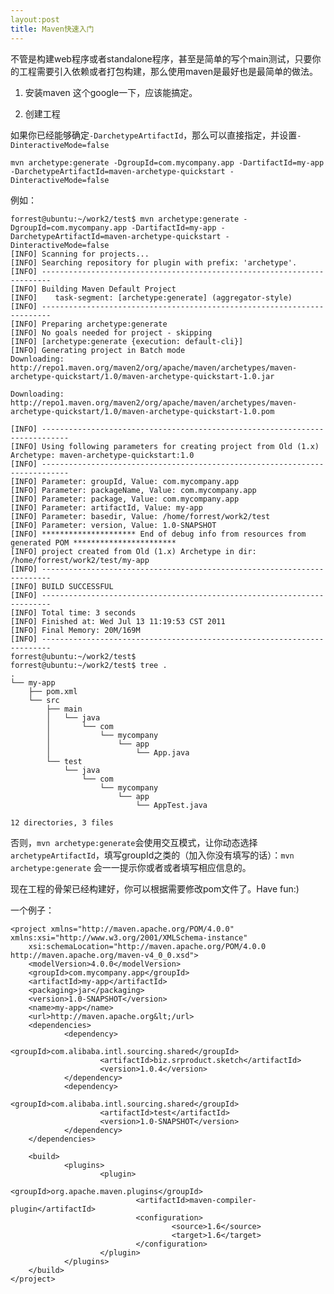 ```yaml
---
layout:post
title: Maven快速入门 
---
```



不管是构建web程序或者standalone程序，甚至是简单的写个main测试，只要你的工程需要引入依赖或者打包构建，那么使用maven是最好也是最简单的做法。

1. 安装maven
这个google一下，应该能搞定。

2. 创建工程

如果你已经能够确定`-DarchetypeArtifactId`，那么可以直接指定，并设置`-DinteractiveMode=false`
    
    mvn archetype:generate -DgroupId=com.mycompany.app -DartifactId=my-app -DarchetypeArtifactId=maven-archetype-quickstart -DinteractiveMode=false
  
例如：
  
    forrest@ubuntu:~/work2/test$ mvn archetype:generate -DgroupId=com.mycompany.app -DartifactId=my-app -DarchetypeArtifactId=maven-archetype-quickstart -DinteractiveMode=false
    [INFO] Scanning for projects...
    [INFO] Searching repository for plugin with prefix: 'archetype'.
    [INFO] ------------------------------------------------------------------------
    [INFO] Building Maven Default Project
    [INFO]    task-segment: [archetype:generate] (aggregator-style)
    [INFO] ------------------------------------------------------------------------
    [INFO] Preparing archetype:generate
    [INFO] No goals needed for project - skipping
    [INFO] [archetype:generate {execution: default-cli}]
    [INFO] Generating project in Batch mode
    Downloading: http://repo1.maven.org/maven2/org/apache/maven/archetypes/maven-archetype-quickstart/1.0/maven-archetype-quickstart-1.0.jar
      
    Downloading: http://repo1.maven.org/maven2/org/apache/maven/archetypes/maven-archetype-quickstart/1.0/maven-archetype-quickstart-1.0.pom
     
    [INFO] ----------------------------------------------------------------------------
    [INFO] Using following parameters for creating project from Old (1.x) Archetype: maven-archetype-quickstart:1.0
    [INFO] ----------------------------------------------------------------------------
    [INFO] Parameter: groupId, Value: com.mycompany.app
    [INFO] Parameter: packageName, Value: com.mycompany.app
    [INFO] Parameter: package, Value: com.mycompany.app
    [INFO] Parameter: artifactId, Value: my-app
    [INFO] Parameter: basedir, Value: /home/forrest/work2/test
    [INFO] Parameter: version, Value: 1.0-SNAPSHOT
    [INFO] ********************* End of debug info from resources from generated POM ***********************
    [INFO] project created from Old (1.x) Archetype in dir: /home/forrest/work2/test/my-app
    [INFO] ------------------------------------------------------------------------
    [INFO] BUILD SUCCESSFUL
    [INFO] ------------------------------------------------------------------------
    [INFO] Total time: 3 seconds
    [INFO] Finished at: Wed Jul 13 11:19:53 CST 2011
    [INFO] Final Memory: 20M/169M
    [INFO] ------------------------------------------------------------------------
    forrest@ubuntu:~/work2/test$ 
    forrest@ubuntu:~/work2/test$ tree .
    .
    └── my-app
        ├── pom.xml
        └── src
            ├── main
            │   └── java
            │       └── com
            │           └── mycompany
            │               └── app
            │                   └── App.java
            └── test
                └── java
                    └── com
                        └── mycompany
                            └── app
                                └── AppTest.java

    12 directories, 3 files
    
否则，`mvn archetype:generate`会使用交互模式，让你动态选择`archetypeArtifactId`，填写groupId之类的（加入你没有填写的话）：`mvn archetype:generate`
会一一提示你或者或者填写相应信息的。

现在工程的骨架已经构建好，你可以根据需要修改pom文件了。Have fun:)

一个例子：

    <project xmlns="http://maven.apache.org/POM/4.0.0" xmlns:xsi="http://www.w3.org/2001/XMLSchema-instance"
        xsi:schemaLocation="http://maven.apache.org/POM/4.0.0 http://maven.apache.org/maven-v4_0_0.xsd">
        <modelVersion>4.0.0</modelVersion>
        <groupId>com.mycompany.app</groupId>
        <artifactId>my-app</artifactId>
        <packaging>jar</packaging>
        <version>1.0-SNAPSHOT</version>
        <name>my-app</name>
        <url>http://maven.apache.org&lt;/url>
        <dependencies>
                <dependency>
                        <groupId>com.alibaba.intl.sourcing.shared</groupId>
                        <artifactId>biz.srproduct.sketch</artifactId>
                        <version>1.0.4</version>
                </dependency>
                <dependency>
                        <groupId>com.alibaba.intl.sourcing.shared</groupId>
                        <artifactId>test</artifactId>
                        <version>1.0-SNAPSHOT</version>
                </dependency>
        </dependencies>

        <build>
                <plugins>
                        <plugin>
                                <groupId>org.apache.maven.plugins</groupId>
                                <artifactId>maven-compiler-plugin</artifactId>
                                <configuration>
                                        <source>1.6</source>
                                        <target>1.6</target>
                                </configuration>
                        </plugin>
                </plugins>
        </build>    
    </project>

